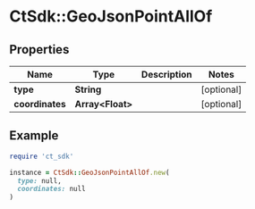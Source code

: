 # CtSdk::GeoJsonPointAllOf

## Properties

| Name | Type | Description | Notes |
| ---- | ---- | ----------- | ----- |
| **type** | **String** |  | [optional] |
| **coordinates** | **Array&lt;Float&gt;** |  | [optional] |

## Example

```ruby
require 'ct_sdk'

instance = CtSdk::GeoJsonPointAllOf.new(
  type: null,
  coordinates: null
)
```

